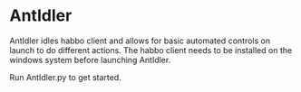 # AntIdler
AntIdler idles habbo client and allows for basic automated controls on launch to do different actions.
The habbo client needs to be installed on the windows system before launching AntIdler.

Run AntIdler.py to get started.
